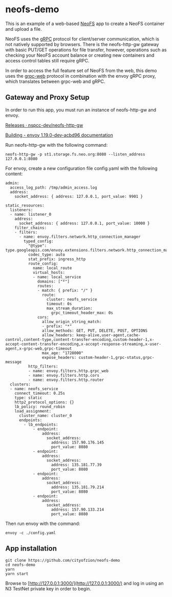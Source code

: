 # neofs-demo

This is an example of a web-based [NeoFS](https://fs.neo.org/) app to create a NeoFS container and upload a file.

NeoFS uses the [gRPC](https://grpc.io/) protocol for client/server communication, which is not natively supported by browsers. There is the neofs-http-gw gateway with basic PUT/GET operations for file transfer, however, operations such as checking your NeoFS account balance or creating new containers and access control tables still require gRPC.

In order to access the full feature set of NeoFS from the web, this demo uses the [grpc-web](https://github.com/grpc/grpc-web) protocol in combination with the envoy gRPC proxy, which translates between grpc-web and gRPC.

## Gateway and Proxy Setup

In order to run this app, you must run an instance of neofs-http-gw and envoy.

[Releases · nspcc-dev/neofs-http-gw](https://github.com/nspcc-dev/neofs-http-gw/releases)

[Building - envoy 1.19.0-dev-acbd96 documentation](https://www.envoyproxy.io/docs/envoy/latest/start/building.html)

Run neofs-http-gw with the following command:

```
neofs-http-gw -p st1.storage.fs.neo.org:8080 --listen_address 127.0.0.1:8080
```

For envoy, create a new configuration file config.yaml with the following content:

```
admin:
  access_log_path: /tmp/admin_access.log
  address:
    socket_address: { address: 127.0.0.1, port_value: 9901 }

static_resources:
  listeners:
  - name: listener_0
    address:
      socket_address: { address: 127.0.0.1, port_value: 10000 }
    filter_chains:
    - filters:
      - name: envoy.filters.network.http_connection_manager
        typed_config:
          "@type": type.googleapis.com/envoy.extensions.filters.network.http_connection_manager.v3.HttpConnectionManager
          codec_type: auto
          stat_prefix: ingress_http
          route_config:
            name: local_route
            virtual_hosts:
            - name: local_service
              domains: ["*"]
              routes:
              - match: { prefix: "/" }
                route:
                  cluster: neofs_service
                  timeout: 0s
                  max_stream_duration:
                    grpc_timeout_header_max: 0s
              cors:
                allow_origin_string_match:
                - prefix: "*"
                allow_methods: GET, PUT, DELETE, POST, OPTIONS
                allow_headers: keep-alive,user-agent,cache-control,content-type,content-transfer-encoding,custom-header-1,x-accept-content-transfer-encoding,x-accept-response-streaming,x-user-agent,x-grpc-web,grpc-timeout
                max_age: "1728000"
                expose_headers: custom-header-1,grpc-status,grpc-message
          http_filters:
          - name: envoy.filters.http.grpc_web
          - name: envoy.filters.http.cors
          - name: envoy.filters.http.router
  clusters:
  - name: neofs_service
    connect_timeout: 0.25s
    type: static
    http2_protocol_options: {}
    lb_policy: round_robin
    load_assignment:
      cluster_name: cluster_0
      endpoints:
        - lb_endpoints:
            - endpoint:
                address:
                  socket_address:
                    address: 157.90.176.145
                    port_value: 8080
            - endpoint:
                address:
                  socket_address:
                    address: 135.181.77.39
                    port_value: 8080
            - endpoint:
                address:
                  socket_address:
                    address: 135.181.79.214
                    port_value: 8080
            - endpoint:
                address:
                  socket_address:
                    address: 157.90.133.214
                    port_value: 8080
```

Then run envoy with the command:

```
envoy -c ./config.yaml
```

## App installation

```
git clone https://github.com/cityofzion/neofs-demo
cd neofs-demo
yarn
yarn start
```

Browse to [http://127.0.0.1:3000/](http://127.0.0.1:3000/) and log in using an N3 TestNet private key in order to begin.
